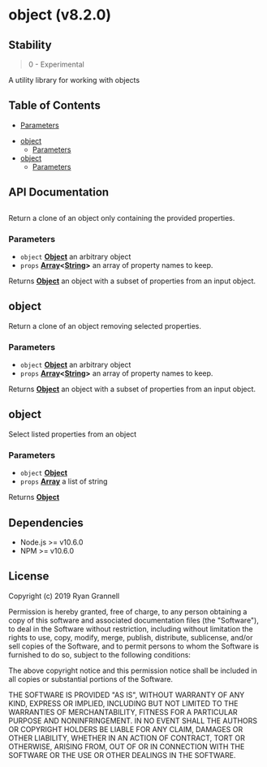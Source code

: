 
# object (v8.2.0)

## Stability

> 0 - Experimental

A utility library for working with objects





## Table of Contents

  * [Parameters](#parameters)
- [object](#object)
  * [Parameters](#parameters-1)
- [object](#object-1)
  * [Parameters](#parameters-2)

## API Documentation

<!-- Generated by documentation.js. Update this documentation by updating the source code. -->

## 

Return a clone of an object only containing the provided properties.

### Parameters

-   `object` **[Object][1]** an arbitrary object
-   `props` **[Array][2]&lt;[String][3]>** an array of property names to keep.

Returns **[Object][1]** an object with a subset of
                    properties from an input object.

## object

Return a clone of an object removing selected properties.

### Parameters

-   `object` **[Object][1]** an arbitrary object
-   `props` **[Array][2]&lt;[String][3]>** an array of property names to keep.

Returns **[Object][1]** an object with a subset of
                    properties from an input object.

## object

Select listed properties from an object

### Parameters

-   `object` **[Object][1]** 
-   `props` **[Array][2]** a list of string

Returns **[Object][1]** 

[1]: https://developer.mozilla.org/docs/Web/JavaScript/Reference/Global_Objects/Object

[2]: https://developer.mozilla.org/docs/Web/JavaScript/Reference/Global_Objects/Array

[3]: https://developer.mozilla.org/docs/Web/JavaScript/Reference/Global_Objects/String


## Dependencies

- Node.js >= v10.6.0
- NPM >= v10.6.0

## License

Copyright (c) 2019 Ryan Grannell

Permission is hereby granted, free of charge, to any person obtaining a copy of this software and associated documentation files (the "Software"), to deal in the Software without restriction, including without limitation the rights to use, copy, modify, merge, publish, distribute, sublicense, and/or sell copies of the Software, and to permit persons to whom the Software is furnished to do so, subject to the following conditions:

The above copyright notice and this permission notice shall be included in all copies or substantial portions of the Software.

THE SOFTWARE IS PROVIDED "AS IS", WITHOUT WARRANTY OF ANY KIND, EXPRESS OR IMPLIED, INCLUDING BUT NOT LIMITED TO THE WARRANTIES OF MERCHANTABILITY, FITNESS FOR A PARTICULAR PURPOSE AND NONINFRINGEMENT. IN NO EVENT SHALL THE AUTHORS OR COPYRIGHT HOLDERS BE LIABLE FOR ANY CLAIM, DAMAGES OR OTHER LIABILITY, WHETHER IN AN ACTION OF CONTRACT, TORT OR OTHERWISE, ARISING FROM, OUT OF OR IN CONNECTION WITH THE SOFTWARE OR THE USE OR OTHER DEALINGS IN THE SOFTWARE.
